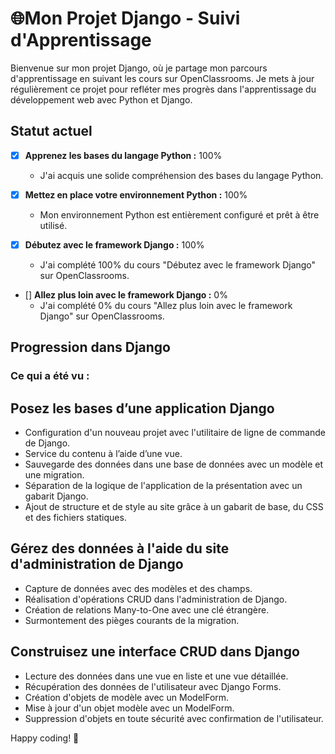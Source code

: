 # 🌐Mon Projet Django - Suivi d'Apprentissage

Bienvenue sur mon projet Django, où je partage mon parcours d'apprentissage en suivant les cours sur OpenClassrooms. Je mets à jour régulièrement ce projet pour refléter mes progrès dans l'apprentissage du développement web avec Python et Django.

## Statut actuel

- [x] **Apprenez les bases du langage Python :** 100%
  - J'ai acquis une solide compréhension des bases du langage Python.

- [x] **Mettez en place votre environnement Python :** 100%
  - Mon environnement Python est entièrement configuré et prêt à être utilisé.

- [x] **Débutez avec le framework Django :** 100%
  - J'ai complété 100% du cours "Débutez avec le framework Django" sur OpenClassrooms.
     
- [] **Allez plus loin avec le framework Django :** 0%
  - J'ai complété 0% du cours "Allez plus loin avec le framework Django" sur OpenClassrooms.
     

## Progression dans Django

### Ce qui a été vu :


## Posez les bases d’une application Django

- Configuration d'un nouveau projet avec l'utilitaire de ligne de commande de Django.
- Service du contenu à l’aide d’une vue.
- Sauvegarde des données dans une base de données avec un modèle et une migration.
- Séparation de la logique de l'application de la présentation avec un gabarit Django.
- Ajout de structure et de style au site grâce à un gabarit de base, du CSS et des fichiers statiques.

## Gérez des données à l'aide du site d'administration de Django

- Capture de données avec des modèles et des champs.
- Réalisation d'opérations CRUD dans l'administration de Django.
- Création de relations Many-to-One avec une clé étrangère.
- Surmontement des pièges courants de la migration.

## Construisez une interface CRUD dans Django

- Lecture des données dans une vue en liste et une vue détaillée.
- Récupération des données de l'utilisateur avec Django Forms.
- Création d'objets de modèle avec un ModelForm.
- Mise à jour d'un objet modèle avec un ModelForm.
- Suppression d'objets en toute sécurité avec confirmation de l'utilisateur.


Happy coding! 🚀
